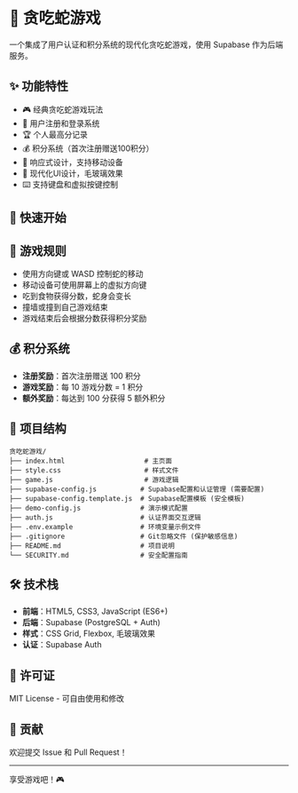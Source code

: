 # 🐍 贪吃蛇游戏

一个集成了用户认证和积分系统的现代化贪吃蛇游戏，使用 Supabase 作为后端服务。

## ✨ 功能特性

- 🎮 经典贪吃蛇游戏玩法
- 👤 用户注册和登录系统
- 🏆 个人最高分记录
- 💰 积分系统（首次注册赠送100积分）
- 📱 响应式设计，支持移动设备
- 🎨 现代化UI设计，毛玻璃效果
- ⌨️ 支持键盘和虚拟按键控制

## 🚀 快速开始

## 🎯 游戏规则

- 使用方向键或 WASD 控制蛇的移动
- 移动设备可使用屏幕上的虚拟方向键
- 吃到食物获得分数，蛇身会变长
- 撞墙或撞到自己游戏结束
- 游戏结束后会根据分数获得积分奖励

## 💰 积分系统

- **注册奖励**：首次注册赠送 100 积分
- **游戏奖励**：每 10 游戏分数 = 1 积分
- **额外奖励**：每达到 100 分获得 5 额外积分

## 📁 项目结构

```
贪吃蛇游戏/
├── index.html                    # 主页面
├── style.css                     # 样式文件
├── game.js                       # 游戏逻辑
├── supabase-config.js           # Supabase配置和认证管理 (需要配置)
├── supabase-config.template.js  # Supabase配置模板 (安全模板)
├── demo-config.js               # 演示模式配置
├── auth.js                      # 认证界面交互逻辑
├── .env.example                 # 环境变量示例文件
├── .gitignore                   # Git忽略文件 (保护敏感信息)
├── README.md                    # 项目说明
└── SECURITY.md                  # 安全配置指南
```

## 🛠️ 技术栈

- **前端**：HTML5, CSS3, JavaScript (ES6+)
- **后端**：Supabase (PostgreSQL + Auth)
- **样式**：CSS Grid, Flexbox, 毛玻璃效果
- **认证**：Supabase Auth

## 📄 许可证

MIT License - 可自由使用和修改

## 🤝 贡献

欢迎提交 Issue 和 Pull Request！

---

享受游戏吧！🎮
